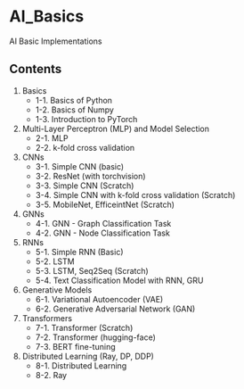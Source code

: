 # AI_Basics
AI Basic Implementations

## Contents

1. Basics
    - 1-1. Basics of Python
    - 1-2. Basics of Numpy
    - 1-3. Introduction to PyTorch
2. Multi-Layer Perceptron (MLP) and Model Selection
    - 2-1. MLP
    - 2-2. k-fold cross validation
3. CNNs
    - 3-1. Simple CNN (basic)
    - 3-2. ResNet (with torchvision)
    - 3-3. Simple CNN (Scratch)
    - 3-4. Simple CNN with k-fold cross validation (Scratch)
    - 3-5. MobileNet, EfficeintNet (Scratch)
4. GNNs
    - 4-1. GNN - Graph Classification Task
    - 4-2. GNN - Node Classification Task
5. RNNs
    - 5-1. Simple RNN (Basic)
    - 5-2. LSTM
    - 5-3. LSTM, Seq2Seq (Scratch)
    - 5-4. Text Classification Model with RNN, GRU
6. Generative Models
    - 6-1. Variational Autoencoder (VAE)
    - 6-2. Generative Adversarial Network (GAN)
7. Transformers
    - 7-1. Transformer (Scratch)
    - 7-2. Transformer (hugging-face)
    - 7-3. BERT fine-tuning
8. Distributed Learning (Ray, DP, DDP)
    - 8-1. Distributed Learning
    - 8-2. Ray
